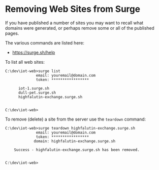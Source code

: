 # Removing Web Sites from Surge

If you have published a number of sites you may want to recall what domains were generated, or perhaps remove some or all of the published pages.

The various commands are listed here:

- <https://surge.sh/help>

To list all web sites:

~~~
C:\dev\iot-web>surge list
              email: youremail@domain.com
              token: *****************

      iot-1.surge.sh
      dull-pet.surge.sh
      highfalutin-exchange.surge.sh


C:\dev\iot-web>
~~~

To remove (delete) a site from the server use the `teardown` command:

~~~
C:\dev\iot-web>surge teardown highfalutin-exchange.surge.sh
              email: youremail@domain.com
              token: *****************
             domain: highfalutin-exchange.surge.sh

    Success - highfalutin-exchange.surge.sh has been removed.


C:\dev\iot-web>
~~~

